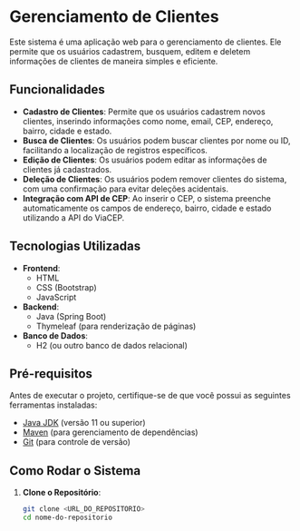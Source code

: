 # Gerenciamento de Clientes

Este sistema é uma aplicação web para o gerenciamento de clientes. Ele permite que os usuários cadastrem, busquem, editem e deletem informações de clientes de maneira simples e eficiente.

## Funcionalidades

- **Cadastro de Clientes**: Permite que os usuários cadastrem novos clientes, inserindo informações como nome, email, CEP, endereço, bairro, cidade e estado.
- **Busca de Clientes**: Os usuários podem buscar clientes por nome ou ID, facilitando a localização de registros específicos.
- **Edição de Clientes**: Os usuários podem editar as informações de clientes já cadastrados.
- **Deleção de Clientes**: Os usuários podem remover clientes do sistema, com uma confirmação para evitar deleções acidentais.
- **Integração com API de CEP**: Ao inserir o CEP, o sistema preenche automaticamente os campos de endereço, bairro, cidade e estado utilizando a API do ViaCEP.

## Tecnologias Utilizadas

- **Frontend**:
  - HTML
  - CSS (Bootstrap)
  - JavaScript
- **Backend**:
  - Java (Spring Boot)
  - Thymeleaf (para renderização de páginas)
- **Banco de Dados**:
  - H2 (ou outro banco de dados relacional)
  
## Pré-requisitos

Antes de executar o projeto, certifique-se de que você possui as seguintes ferramentas instaladas:

- [Java JDK](https://www.oracle.com/java/technologies/javase-jdk11-downloads.html) (versão 11 ou superior)
- [Maven](https://maven.apache.org/download.cgi) (para gerenciamento de dependências)
- [Git](https://git-scm.com/downloads) (para controle de versão)

## Como Rodar o Sistema

1. **Clone o Repositório**:

   ```bash
   git clone <URL_DO_REPOSITORIO>
   cd nome-do-repositorio
